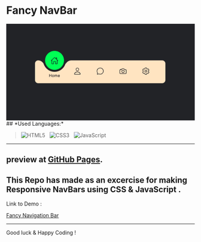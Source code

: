 # Fancy NavBar 

   <img align="center" src="https://github.com/SinaBoby/navbar/blob/main/docs/assets/Screenshot%202022-02-15%20at%2022.30.00.png?raw=true"  >
## *Used Languages:*

> ![HTML5](https://img.shields.io/badge/html5-%23E34F26.svg?style=for-the-badge&logo=html5&logoColor=white)
&nbsp;
![CSS3](https://img.shields.io/badge/css3-%231572B6.svg?style=for-the-badge&logo=css3&logoColor=white)
&nbsp;
![JavaScript](https://img.shields.io/badge/javascript-%23323330.svg?style=for-the-badge&logo=javascript&logoColor=%23F7DF1E)
&nbsp;

---

preview at [GitHub Pages](https://sinaboby.github.io/navbar/).
---
This Repo has made as an excercise for making Responsive NavBars using CSS & JavaScript .
---
Link to Demo :

[Fancy Navigation Bar](https://sinaboby.github.io/navbar/)

---
Good luck & Happy Coding !



